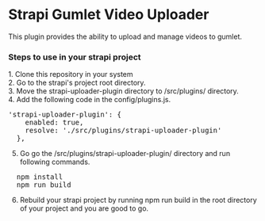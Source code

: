 # Strapi Gumlet Video Uploader

This plugin provides the ability to upload and manage videos to gumlet.

<h3>Steps to use in your strapi project</h3>
1. Clone this repository in your system
<br>
2. Go to the strapi's project root directory.
<br>
3. Move the strapi-uploader-plugin directory to /src/plugins/ directory.
<br>
4. Add the following code in the config/plugins.js.
<pre>'strapi-uploader-plugin': {
    enabled: true,
    resolve: './src/plugins/strapi-uploader-plugin'
  },</pre>

5. Go go the /src/plugins/strapi-uploader-plugin/ directory and run following commands.
<pre>
  npm install
  npm run build
</pre>
6. Rebuild your strapi project by running npm run build in the root directory of your project and you are good to go.
